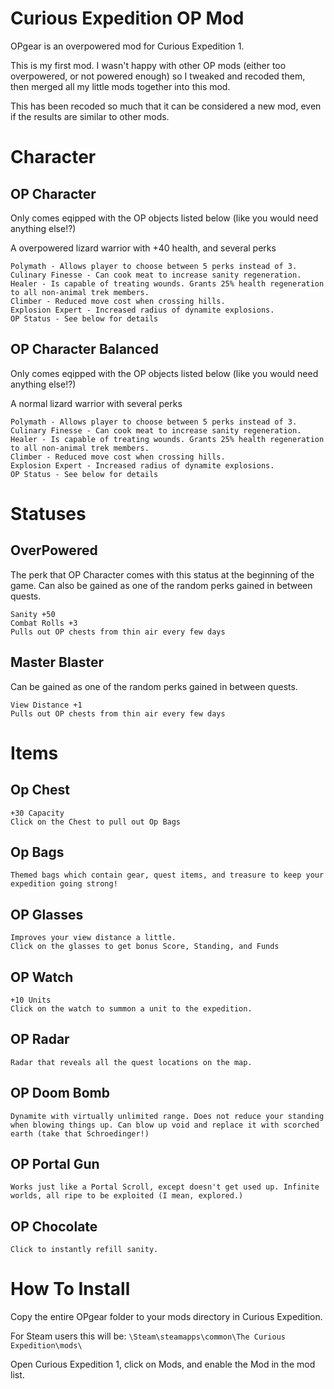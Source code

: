 # Curious Expedition OP Mod
OPgear is an overpowered mod for Curious Expedition 1.

This is my first mod. I wasn't happy with other OP mods (either too overpowered, or not powered enough) so I tweaked and recoded them, then merged all my little mods together into this mod.

This has been recoded so much that it can be considered a new mod, even if the results are similar to other mods.

Character
=====

OP Character
-----
Only comes eqipped with the OP objects listed below (like you would need anything else!?)

A overpowered lizard warrior with +40 health, and several perks

```
Polymath - Allows player to choose between 5 perks instead of 3.
Culinary Finesse - Can cook meat to increase sanity regeneration.
Healer - Is capable of treating wounds. Grants 25% health regeneration to all non-animal trek members.
Climber - Reduced move cost when crossing hills.
Explosion Expert - Increased radius of dynamite explosions.
OP Status - See below for details
```

OP Character Balanced
-----
Only comes eqipped with the OP objects listed below (like you would need anything else!?)

A normal lizard warrior with several perks

```
Polymath - Allows player to choose between 5 perks instead of 3.
Culinary Finesse - Can cook meat to increase sanity regeneration.
Healer - Is capable of treating wounds. Grants 25% health regeneration to all non-animal trek members.
Climber - Reduced move cost when crossing hills.
Explosion Expert - Increased radius of dynamite explosions.
OP Status - See below for details
```

Statuses
=====

OverPowered
-----
The perk that OP Character comes with this status at the beginning of the game. Can also be gained as one of the random perks gained in between quests.
```
Sanity +50
Combat Rolls +3
Pulls out OP chests from thin air every few days
```

Master Blaster
-----
Can be gained as one of the random perks gained in between quests.
```
View Distance +1
Pulls out OP chests from thin air every few days
```

Items
=====

Op Chest
-----
```
+30 Capacity
Click on the Chest to pull out Op Bags
```

Op Bags
-----
```
Themed bags which contain gear, quest items, and treasure to keep your expedition going strong!
```

OP Glasses
-----
```
Improves your view distance a little.
Click on the glasses to get bonus Score, Standing, and Funds
```

OP Watch
-----
```
+10 Units
Click on the watch to summon a unit to the expedition.
```

OP Radar
-----
```
Radar that reveals all the quest locations on the map.
```

OP Doom Bomb
-----
```
Dynamite with virtually unlimited range. Does not reduce your standing when blowing things up. Can blow up void and replace it with scorched earth (take that Schroedinger!)
```

OP Portal Gun
-----
```
Works just like a Portal Scroll, except doesn't get used up. Infinite worlds, all ripe to be exploited (I mean, explored.)
```

OP Chocolate
-----
```
Click to instantly refill sanity.
```

# How To Install

Copy the entire OPgear folder to your mods directory in Curious Expedition.

For Steam users this will be: `\Steam\steamapps\common\The Curious Expedition\mods\`

Open Curious Expedition 1, click on Mods, and enable the Mod in the mod list.